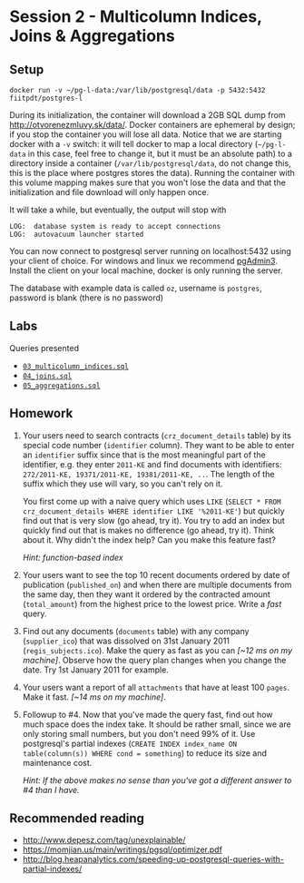 # Session 2 - Multicolumn Indices, Joins & Aggregations

## Setup

````
docker run -v ~/pg-l-data:/var/lib/postgresql/data -p 5432:5432 fiitpdt/postgres-l
````

During its initialization, the container will download a 2GB SQL dump from
http://otvorenezmluvy.sk/data/. Docker containers are ephemeral by design; if
you stop the container you will lose all data. Notice that we are starting
docker with a `-v` switch: it will tell docker to map a local directory
(`~/pg-l-data` in this case, feel free to change it, but it must be an absolute
path) to a directory inside a container (`/var/lib/postgresql/data`, do not
change this, this is the place where postgres stores the data). Running the
container with this volume mapping makes sure that you won't lose the data and
that the initialization and file download will only happen once.

It will take a while, but eventually, the output will stop with

````
LOG:  database system is ready to accept connections
LOG:  autovacuum launcher started
````

You can now connect to postgresql server running on localhost:5432 using your client of choice. For windows and linux we recommend [pgAdmin3](http://www.pgadmin.org/download/windows.php). Install the client on your local machine, docker is only running the server.

The database with example data is called `oz`, username is `postgres`, password is blank (there is no password)

## Labs

Queries presented
- [`03_multicolumn_indices.sql`](03_multicolumn_indices.sql)
- [`04_joins.sql`](04_joins.sql)
- [`05_aggregations.sql`](05_aggregations.sql)

## Homework

1. Your users need to search contracts (`crz_document_details` table) by its
   special code number (`identifier` column). They want to be able to enter an
   `identifier` suffix since that is the most meaningful part of the
   identifier, e.g. they enter `2011-KE` and find documents with identifiers:
   `272/2011-KE, 19371/2011-KE, 19381/2011-KE, ..`. The length of the suffix
   which they use will vary, so you can't rely on it.

   You first come up with a naive query which uses `LIKE` (`SELECT * FROM
   crz_document_details WHERE identifier LIKE '%2011-KE'`) but quickly find out
   that is very slow (go ahead, try it). You try to add an index but quickly
   find out that is makes no difference (go ahead, try it). Think about it. 
   Why didn't the index help? Can you make this feature fast?

   *Hint: function-based index*

2. Your users want to see the top 10 recent documents ordered by date of
   publication (`published_on`) and when there are multiple documents from the
   same day, then they want it ordered by the contracted amount
   (`total_amount`) from the highest price to the lowest price. Write a *fast*
   query.

3. Find out any documents (`documents` table) with any company
   (`supplier_ico`) that was dissolved on 31st January 2011
   (`regis_subjects.ico`). Make the query as fast as you can *[~12 ms on my
   machine]*. Observe how the query plan changes when you change the date. Try
   1st January 2011 for example.

4. Your users want a report of all `attachments` that have at least 100
   `pages`. Make it fast. *[~14 ms on my machine]*.

5. Followup to #4. Now that you've made the query fast, find out how much space
   does the index take. It should be rather small, since we are only storing small
   numbers, but you don't need 99% of it. Use postgresql's partial indexes
   (`CREATE INDEX index_name ON table(column(s)) WHERE cond = something`) to
   reduce its size and maintenance cost.

   *Hint: If the above makes no sense than you've got a different answer to #4
   than I have.*

## Recommended reading

- http://www.depesz.com/tag/unexplainable/
- https://momjian.us/main/writings/pgsql/optimizer.pdf
- http://blog.heapanalytics.com/speeding-up-postgresql-queries-with-partial-indexes/
